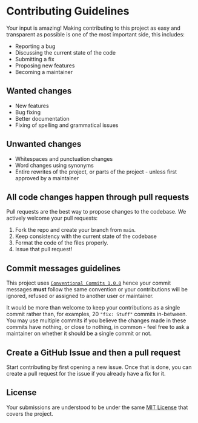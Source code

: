 # Contributing Guidelines

Your input is amazing! Making contributing to this project as easy and transparent as possible is one of the most
important side, this includes:

- Reporting a bug
- Discussing the current state of the code
- Submitting a fix
- Proposing new features
- Becoming a maintainer

## Wanted changes

- New features
- Bug fixing
- Better documentation
- Fixing of spelling and grammatical issues

## Unwanted changes

- Whitespaces and punctuation changes
- Word changes using synonyms
- Entire rewrites of the project, or parts of the project - unless first approved by a maintainer

## All code changes happen through pull requests

Pull requests are the best way to propose changes to the codebase. We actively welcome your pull requests:

1. Fork the repo and create your branch from `main`.
2. Keep consistency with the current state of the codebase
3. Format the code of the files properly.
4. Issue that pull request!

## Commit messages guidelines

This project uses [`Conventional Commits 1.0.0`](https://conventionalcommits.org/en/v1.0.0/) hence your commit messages
**must** follow the same convention or your contributions will be ignored, refused or assigned to another user or
maintainer.

It would be more than welcome to keep your contributions as a single commit rather than, for examples, 20 `"fix: Stuff"`
commits in-between. You may use multiple commits if you believe the changes made in these commits have nothing, or close
to nothing, in common - feel free to ask a maintainer on whether it should be a single commit or not.

## Create a GitHub Issue and **then** a pull request

Start contributing by first opening a new issue. Once that is done, you can create a pull request for the issue if you
already have a fix for it.

## License

Your submissions are understood to be under the same [MIT License](LICENSE.md) that covers the project.